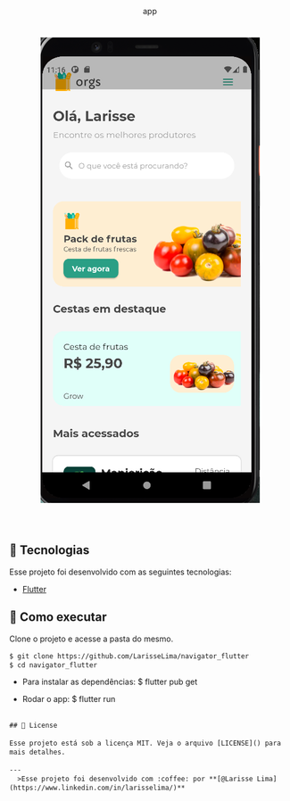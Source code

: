 <p align="center">
  app
</p>
<h1 align="center">
    <img alt="Letmeask" src=".github/app.png" />
</h1>
<br>

## 🧪 Tecnologias

Esse projeto foi desenvolvido com as seguintes tecnologias:

- [Flutter](https://flutter.dev/)

## 🚀 Como executar

Clone o projeto e acesse a pasta do mesmo.

```
$ git clone https://github.com/LarisseLima/navigator_flutter
$ cd navigator_flutter

```
- Para instalar as dependências:
   $ flutter pub get

 - Rodar o  app: 
  $ flutter run
```

## 📝 License

Esse projeto está sob a licença MIT. Veja o arquivo [LICENSE]() para mais detalhes.

---
  >Esse projeto foi desenvolvido com :coffee: por **[@Larisse Lima](https://www.linkedin.com/in/larisselima/)**

